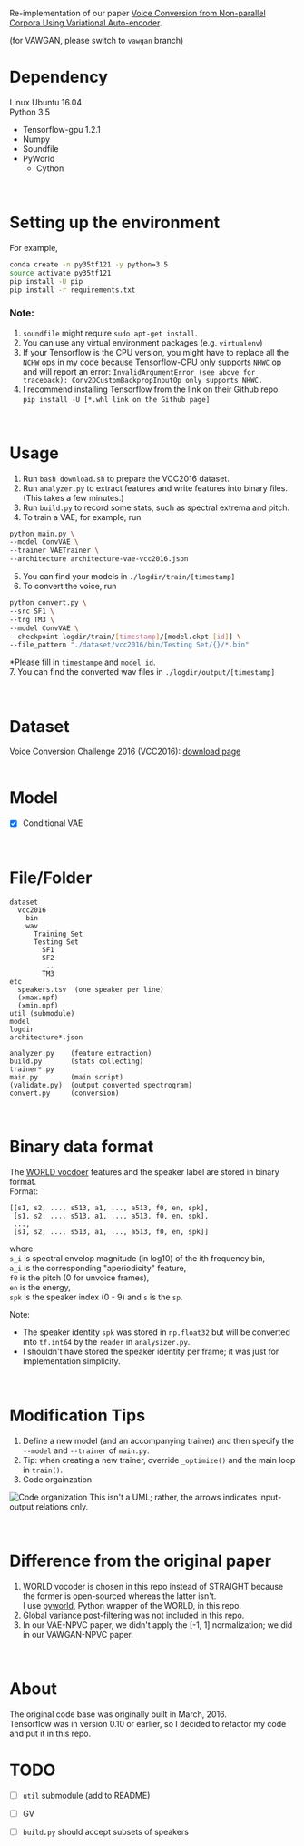 Re-implementation of our paper [Voice Conversion from Non-parallel Corpora Using Variational Auto-encoder](https://arxiv.org/abs/1610.04019).  
<!-- 2. [Voice Conversion from Unaligned Corpora using Variational Autoencoding Wasserstein Generative Adversarial Networks](https://arxiv.org/abs/1704.00849) -->
(for VAWGAN, please switch to `vawgan` branch)

# Dependency
Linux Ubuntu 16.04  
Python 3.5  

- Tensorflow-gpu 1.2.1
- Numpy
- Soundfile
- PyWorld
  - Cython
<br/>


# Setting up the environment
For example,  
```bash
conda create -n py35tf121 -y python=3.5
source activate py35tf121
pip install -U pip
pip install -r requirements.txt
```

### Note:
1. `soundfile` might require `sudo apt-get install`.  
1. You can use any virtual environment packages (e.g. `virtualenv`)
2. If your Tensorflow is the CPU version, you might have to replace all the `NCHW` ops in my code because Tensorflow-CPU only supports `NHWC` op and will report an error: `InvalidArgumentError (see above for traceback): Conv2DCustomBackpropInputOp only supports NHWC.`
3. I recommend installing Tensorflow from the link on their Github repo.  
    `pip install -U [*.whl link on the Github page]` 

<br/>


# Usage
1. Run `bash download.sh` to prepare the VCC2016 dataset.  
2. Run `analyzer.py` to extract features and write features into binary files. (This takes a few minutes.)  
3. Run `build.py` to record some stats, such as spectral extrema and pitch.  
4. To train a VAE, for example, run
```bash
python main.py \
--model ConvVAE \
--trainer VAETrainer \
--architecture architecture-vae-vcc2016.json
```  
5. You can find your models in `./logdir/train/[timestamp]`  
6. To convert the voice, run
```bash
python convert.py \
--src SF1 \
--trg TM3 \
--model ConvVAE \
--checkpoint logdir/train/[timestamp]/[model.ckpt-[id]] \
--file_pattern "./dataset/vcc2016/bin/Testing Set/{}/*.bin"
```  
*Please fill in `timestampe` and `model id`.  
7. You can find the converted wav files in `./logdir/output/[timestamp]`  

<br/>


# Dataset
Voice Conversion Challenge 2016 (VCC2016): [download page](http://datashare.is.ed.ac.uk/handle/10283/2042)  
<br/>

# Model  
 - [x] Conditional VAE

<br/>



# File/Folder
```
dataset
  vcc2016
    bin
    wav
      Training Set
      Testing Set
        SF1
        SF2
        ...
        TM3
etc
  speakers.tsv  (one speaker per line)  
  (xmax.npf)  
  (xmin.npf)  
util (submodule)
model
logdir
architecture*.json

analyzer.py    (feature extraction)
build.py       (stats collecting)
trainer*.py
main.py        (main script)
(validate.py)  (output converted spectrogram) 
convert.py     (conversion)
```
<br/>



# Binary data format
The [WORLD vocdoer](https://github.com/mmorise/World) features and the speaker label are stored in binary format.  
Format:  
```
[[s1, s2, ..., s513, a1, ..., a513, f0, en, spk],
 [s1, s2, ..., s513, a1, ..., a513, f0, en, spk],
 ...,
 [s1, s2, ..., s513, a1, ..., a513, f0, en, spk]]
```
where   
`s_i` is spectral envelop magnitude (in log10) of the ith frequency bin,  
`a_i` is the corresponding "aperiodicity" feature,   
`f0` is the pitch (0 for unvoice frames),  
`en` is the energy,  
`spk` is the speaker index (0 - 9) and `s` is the `sp`.

Note:
  - The speaker identity `spk` was stored in `np.float32` but will be converted into `tf.int64` by the `reader` in `analysizer.py`.
  - I shouldn't have stored the speaker identity per frame;
    it was just for implementation simplicity. 

<br/>

# Modification Tips
1. Define a new model (and an accompanying trainer) and then specify the `--model` and `--trainer` of `main.py`.  
2. Tip: when creating a new trainer, override `_optimize()` and the main loop in `train()`.
3. Code orgainzation

<!-- <img src="etc/CodeOrganizaion.png" />  -->
 ![Code organization](etc/CodeOrganization.png) 
This isn't a UML; rather, the arrows indicates input-output relations only.

<br/>

# Difference from the original paper
1. WORLD vocoder is chosen in this repo instead of STRAIGHT because the former is open-sourced whereas the latter isn't.  
   I use [pyworld](https://github.com/JeremyCCHsu/Python-Wrapper-for-World-Vocoder), Python wrapper of the WORLD, in this repo.
2. Global variance post-filtering was not included in this repo.
3. In our VAE-NPVC paper, we didn't apply the [-1, 1] normalization; we did in our VAWGAN-NPVC paper.
<br/>


# About
The original code base was originally built in March, 2016.  
Tensorflow was in version 0.10 or earlier, so I decided to refactor my code and put it in this repo.


# TODO
 - [ ] `util` submodule (add to README)
 - [ ] GV
 - [ ] `build.py` should accept subsets of speakers

